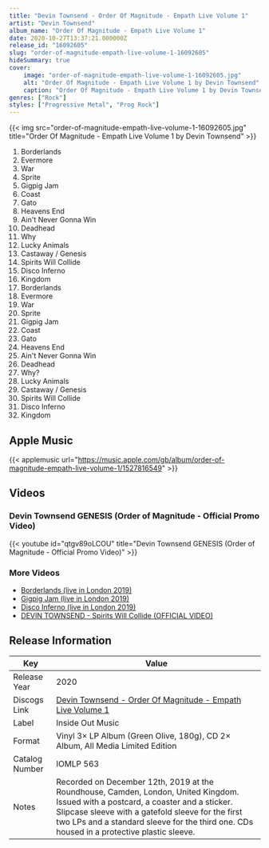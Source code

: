 ```yaml
---
title: "Devin Townsend - Order Of Magnitude - Empath Live Volume 1"
artist: "Devin Townsend"
album_name: "Order Of Magnitude - Empath Live Volume 1"
date: 2020-10-27T13:37:21.000000Z
release_id: "16092605"
slug: "order-of-magnitude-empath-live-volume-1-16092605"
hideSummary: true
cover:
    image: "order-of-magnitude-empath-live-volume-1-16092605.jpg"
    alt: "Order Of Magnitude - Empath Live Volume 1 by Devin Townsend"
    caption: "Order Of Magnitude - Empath Live Volume 1 by Devin Townsend"
genres: ["Rock"]
styles: ["Progressive Metal", "Prog Rock"]
---
```


{{< img src="order-of-magnitude-empath-live-volume-1-16092605.jpg" title="Order Of Magnitude - Empath Live Volume 1 by Devin Townsend" >}}

<!-- section break -->

1. Borderlands
2. Evermore
3. War
4. Sprite
5. Gigpig Jam
6. Coast
7. Gato
8. Heavens End
9. Ain't Never Gonna Win
10. Deadhead
11. Why
12. Lucky Animals
13. Castaway / Genesis
14. Spirits Will Collide
15. Disco Inferno
16. Kingdom
17. Borderlands
18. Evermore
19. War
20. Sprite
21. Gigpig Jam
22. Coast
23. Gato
24. Heavens End
25. Ain't Never Gonna Win
26. Deadhead
27. Why?
28. Lucky Animals
29. Castaway / Genesis
30. Spirits Will Collide
31. Disco Inferno
32. Kingdom

<!-- section break -->




## Apple Music
{{< applemusic url="https://music.apple.com/gb/album/order-of-magnitude-empath-live-volume-1/1527816549" >}}





## Videos
### Devin Townsend GENESIS (Order of Magnitude - Official Promo Video)
{{< youtube id="qtgv89oLCOU" title="Devin Townsend GENESIS (Order of Magnitude - Official Promo Video)" >}}<br>

### More Videos

- [Borderlands (live in London 2019)](https://www.youtube.com/watch?v=xo8iSy87-5w)
- [Gigpig Jam (live in London 2019)](https://www.youtube.com/watch?v=bHPDq9XZrLo)
- [Disco Inferno (live in London 2019)](https://www.youtube.com/watch?v=7BnKtXVoAFo)
- [DEVIN TOWNSEND - Spirits Will Collide (OFFICIAL VIDEO)](https://www.youtube.com/watch?v=AdHJurX0yVA)


## Release Information
|  Key           | Value                                                |
| ---------------| ---------------------------------------------------- |
| Release Year   | 2020                                   |
| Discogs Link   | [Devin Townsend - Order Of Magnitude - Empath Live Volume 1](https://www.discogs.com/release/16092605-Devin-Townsend-Order-Of-Magnitude-Empath-Live-Volume-1) |
| Label          | Inside Out Music |
| Format         | Vinyl 3× LP Album (Green Olive, 180g), CD 2× Album, All Media Limited Edition |
| Catalog Number | IOMLP 563 |
| Notes | Recorded on December 12th, 2019 at the Roundhouse, Camden, London, United Kingdom.  Issued with a postcard, a coaster and a sticker.  Slipcase sleeve with a gatefold sleeve for the first two LPs and a standard sleeve for the third one. CDs housed in a protective plastic sleeve. |